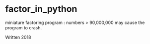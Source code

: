 # factor_in_python

miniature factoring program : 
numbers > 90,000,000 may cause the program to crash.

Written 2018
